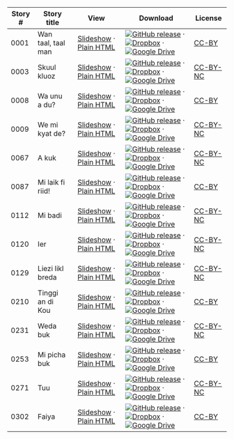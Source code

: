 Story # | Story title | View | Download | License
-------- | -----------  |:-------:| ---------------- | -------
0001 | Wan taal, taal man | <a href="https://global-asp.github.io/stories/jam/0001_wan-taal-taal-man_slides.html" target="_blank">Slideshow</a> · [Plain HTML](https://global-asp.github.io/stories/jam/0001_wan-taal-taal-man.html) | [![GitHub release](https://cloud.githubusercontent.com/assets/9295750/9483128/0e089e5e-4b51-11e5-98ca-6da5cef156a7.png "GitHub release")]() · [![Dropbox](https://cloud.githubusercontent.com/assets/9295750/10150606/3f5ae2dc-65f5-11e5-8f63-841c51cc1cde.png "Dropbox")](https://www.dropbox.com/s/uh311ss7crxlhpd/jam.zip) · [![Google Drive](https://cloud.githubusercontent.com/assets/9295750/9473522/1d6fdde4-4b10-11e5-98f5-aa6c6b04a08e.png "Google Drive")](https://drive.google.com/open?id=0B59ZADK9EsbsWnFwNEtXLW9YckE) | [CC-BY](https://creativecommons.org/licenses/by/3.0/)
0003 | Skuul kluoz | <a href="https://global-asp.github.io/stories/jam/0003_skuul-kluoz_slides.html" target="_blank">Slideshow</a> · [Plain HTML](https://global-asp.github.io/stories/jam/0003_skuul-kluoz.html) | [![GitHub release](https://cloud.githubusercontent.com/assets/9295750/9483128/0e089e5e-4b51-11e5-98ca-6da5cef156a7.png "GitHub release")]() · [![Dropbox](https://cloud.githubusercontent.com/assets/9295750/10150606/3f5ae2dc-65f5-11e5-8f63-841c51cc1cde.png "Dropbox")](https://www.dropbox.com/s/uh311ss7crxlhpd/jam.zip) · [![Google Drive](https://cloud.githubusercontent.com/assets/9295750/9473522/1d6fdde4-4b10-11e5-98f5-aa6c6b04a08e.png "Google Drive")](https://drive.google.com/open?id=0B59ZADK9EsbsWnFwNEtXLW9YckE) | [CC-BY-NC](http://creativecommons.org/licenses/by-nc/3.0/)
0008 | Wa unu a du? | <a href="https://global-asp.github.io/stories/jam/0008_wa-unu-a-du_slides.html" target="_blank">Slideshow</a> · [Plain HTML](https://global-asp.github.io/stories/jam/0008_wa-unu-a-du.html) | [![GitHub release](https://cloud.githubusercontent.com/assets/9295750/9483128/0e089e5e-4b51-11e5-98ca-6da5cef156a7.png "GitHub release")]() · [![Dropbox](https://cloud.githubusercontent.com/assets/9295750/10150606/3f5ae2dc-65f5-11e5-8f63-841c51cc1cde.png "Dropbox")](https://www.dropbox.com/s/uh311ss7crxlhpd/jam.zip) · [![Google Drive](https://cloud.githubusercontent.com/assets/9295750/9473522/1d6fdde4-4b10-11e5-98f5-aa6c6b04a08e.png "Google Drive")](https://drive.google.com/open?id=0B59ZADK9EsbsWnFwNEtXLW9YckE) | [CC-BY](https://creativecommons.org/licenses/by/3.0/)
0009 | We mi kyat de? | <a href="https://global-asp.github.io/stories/jam/0009_we-mi-kyat-de_slides.html" target="_blank">Slideshow</a> · [Plain HTML](https://global-asp.github.io/stories/jam/0009_we-mi-kyat-de.html) | [![GitHub release](https://cloud.githubusercontent.com/assets/9295750/9483128/0e089e5e-4b51-11e5-98ca-6da5cef156a7.png "GitHub release")]() · [![Dropbox](https://cloud.githubusercontent.com/assets/9295750/10150606/3f5ae2dc-65f5-11e5-8f63-841c51cc1cde.png "Dropbox")](https://www.dropbox.com/s/uh311ss7crxlhpd/jam.zip) · [![Google Drive](https://cloud.githubusercontent.com/assets/9295750/9473522/1d6fdde4-4b10-11e5-98f5-aa6c6b04a08e.png "Google Drive")](https://drive.google.com/open?id=0B59ZADK9EsbsWnFwNEtXLW9YckE) | [CC-BY-NC](http://creativecommons.org/licenses/by-nc/3.0/)
0067 | A kuk | <a href="https://global-asp.github.io/stories/jam/0067_a-kuk_slides.html" target="_blank">Slideshow</a> · [Plain HTML](https://global-asp.github.io/stories/jam/0067_a-kuk.html) | [![GitHub release](https://cloud.githubusercontent.com/assets/9295750/9483128/0e089e5e-4b51-11e5-98ca-6da5cef156a7.png "GitHub release")]() · [![Dropbox](https://cloud.githubusercontent.com/assets/9295750/10150606/3f5ae2dc-65f5-11e5-8f63-841c51cc1cde.png "Dropbox")](https://www.dropbox.com/s/uh311ss7crxlhpd/jam.zip) · [![Google Drive](https://cloud.githubusercontent.com/assets/9295750/9473522/1d6fdde4-4b10-11e5-98f5-aa6c6b04a08e.png "Google Drive")](https://drive.google.com/open?id=0B59ZADK9EsbsWnFwNEtXLW9YckE) | [CC-BY-NC](http://creativecommons.org/licenses/by-nc/3.0/)
0087 | Mi laik fi riid! | <a href="https://global-asp.github.io/stories/jam/0087_mi-laik-fi-riid_slides.html" target="_blank">Slideshow</a> · [Plain HTML](https://global-asp.github.io/stories/jam/0087_mi-laik-fi-riid.html) | [![GitHub release](https://cloud.githubusercontent.com/assets/9295750/9483128/0e089e5e-4b51-11e5-98ca-6da5cef156a7.png "GitHub release")]() · [![Dropbox](https://cloud.githubusercontent.com/assets/9295750/10150606/3f5ae2dc-65f5-11e5-8f63-841c51cc1cde.png "Dropbox")](https://www.dropbox.com/s/uh311ss7crxlhpd/jam.zip) · [![Google Drive](https://cloud.githubusercontent.com/assets/9295750/9473522/1d6fdde4-4b10-11e5-98f5-aa6c6b04a08e.png "Google Drive")](https://drive.google.com/open?id=0B59ZADK9EsbsWnFwNEtXLW9YckE) | [CC-BY](https://creativecommons.org/licenses/by/3.0/)
0112 | Mi badi | <a href="https://global-asp.github.io/stories/jam/0112_mi-badi_slides.html" target="_blank">Slideshow</a> · [Plain HTML](https://global-asp.github.io/stories/jam/0112_mi-badi.html) | [![GitHub release](https://cloud.githubusercontent.com/assets/9295750/9483128/0e089e5e-4b51-11e5-98ca-6da5cef156a7.png "GitHub release")]() · [![Dropbox](https://cloud.githubusercontent.com/assets/9295750/10150606/3f5ae2dc-65f5-11e5-8f63-841c51cc1cde.png "Dropbox")](https://www.dropbox.com/s/uh311ss7crxlhpd/jam.zip) · [![Google Drive](https://cloud.githubusercontent.com/assets/9295750/9473522/1d6fdde4-4b10-11e5-98f5-aa6c6b04a08e.png "Google Drive")](https://drive.google.com/open?id=0B59ZADK9EsbsWnFwNEtXLW9YckE) | [CC-BY-NC](http://creativecommons.org/licenses/by-nc/3.0/)
0120 | Ier | <a href="https://global-asp.github.io/stories/jam/0120_ier_slides.html" target="_blank">Slideshow</a> · [Plain HTML](https://global-asp.github.io/stories/jam/0120_ier.html) | [![GitHub release](https://cloud.githubusercontent.com/assets/9295750/9483128/0e089e5e-4b51-11e5-98ca-6da5cef156a7.png "GitHub release")]() · [![Dropbox](https://cloud.githubusercontent.com/assets/9295750/10150606/3f5ae2dc-65f5-11e5-8f63-841c51cc1cde.png "Dropbox")](https://www.dropbox.com/s/uh311ss7crxlhpd/jam.zip) · [![Google Drive](https://cloud.githubusercontent.com/assets/9295750/9473522/1d6fdde4-4b10-11e5-98f5-aa6c6b04a08e.png "Google Drive")](https://drive.google.com/open?id=0B59ZADK9EsbsWnFwNEtXLW9YckE) | [CC-BY-NC](http://creativecommons.org/licenses/by-nc/3.0/)
0129 | Liezi likl breda | <a href="https://global-asp.github.io/stories/jam/0129_liezi-likl-breda_slides.html" target="_blank">Slideshow</a> · [Plain HTML](https://global-asp.github.io/stories/jam/0129_liezi-likl-breda.html) | [![GitHub release](https://cloud.githubusercontent.com/assets/9295750/9483128/0e089e5e-4b51-11e5-98ca-6da5cef156a7.png "GitHub release")]() · [![Dropbox](https://cloud.githubusercontent.com/assets/9295750/10150606/3f5ae2dc-65f5-11e5-8f63-841c51cc1cde.png "Dropbox")](https://www.dropbox.com/s/uh311ss7crxlhpd/jam.zip) · [![Google Drive](https://cloud.githubusercontent.com/assets/9295750/9473522/1d6fdde4-4b10-11e5-98f5-aa6c6b04a08e.png "Google Drive")](https://drive.google.com/open?id=0B59ZADK9EsbsWnFwNEtXLW9YckE) | [CC-BY-NC](http://creativecommons.org/licenses/by-nc/3.0/)
0210 | Tinggi an di Kou | <a href="https://global-asp.github.io/stories/jam/0210_tinji-an-di-kou_slides.html" target="_blank">Slideshow</a> · [Plain HTML](https://global-asp.github.io/stories/jam/0210_tinji-an-di-kou.html) | [![GitHub release](https://cloud.githubusercontent.com/assets/9295750/9483128/0e089e5e-4b51-11e5-98ca-6da5cef156a7.png "GitHub release")]() · [![Dropbox](https://cloud.githubusercontent.com/assets/9295750/10150606/3f5ae2dc-65f5-11e5-8f63-841c51cc1cde.png "Dropbox")](https://www.dropbox.com/s/uh311ss7crxlhpd/jam.zip) · [![Google Drive](https://cloud.githubusercontent.com/assets/9295750/9473522/1d6fdde4-4b10-11e5-98f5-aa6c6b04a08e.png "Google Drive")](https://drive.google.com/open?id=0B59ZADK9EsbsWnFwNEtXLW9YckE) | [CC-BY](https://creativecommons.org/licenses/by/3.0/)
0231 | Weda buk | <a href="https://global-asp.github.io/stories/jam/0231_weda-buk_slides.html" target="_blank">Slideshow</a> · [Plain HTML](https://global-asp.github.io/stories/jam/0231_weda-buk.html) | [![GitHub release](https://cloud.githubusercontent.com/assets/9295750/9483128/0e089e5e-4b51-11e5-98ca-6da5cef156a7.png "GitHub release")]() · [![Dropbox](https://cloud.githubusercontent.com/assets/9295750/10150606/3f5ae2dc-65f5-11e5-8f63-841c51cc1cde.png "Dropbox")](https://www.dropbox.com/s/uh311ss7crxlhpd/jam.zip) · [![Google Drive](https://cloud.githubusercontent.com/assets/9295750/9473522/1d6fdde4-4b10-11e5-98f5-aa6c6b04a08e.png "Google Drive")](https://drive.google.com/open?id=0B59ZADK9EsbsWnFwNEtXLW9YckE) | [CC-BY-NC](http://creativecommons.org/licenses/by-nc/3.0/)
0253 | Mi picha buk | <a href="https://global-asp.github.io/stories/jam/0253_mi-picha-buk_slides.html" target="_blank">Slideshow</a> · [Plain HTML](https://global-asp.github.io/stories/jam/0253_mi-picha-buk.html) | [![GitHub release](https://cloud.githubusercontent.com/assets/9295750/9483128/0e089e5e-4b51-11e5-98ca-6da5cef156a7.png "GitHub release")]() · [![Dropbox](https://cloud.githubusercontent.com/assets/9295750/10150606/3f5ae2dc-65f5-11e5-8f63-841c51cc1cde.png "Dropbox")](https://www.dropbox.com/s/uh311ss7crxlhpd/jam.zip) · [![Google Drive](https://cloud.githubusercontent.com/assets/9295750/9473522/1d6fdde4-4b10-11e5-98f5-aa6c6b04a08e.png "Google Drive")](https://drive.google.com/open?id=0B59ZADK9EsbsWnFwNEtXLW9YckE) | [CC-BY](https://creativecommons.org/licenses/by/3.0/)
0271 | Tuu | <a href="https://global-asp.github.io/stories/jam/0271_tuu_slides.html" target="_blank">Slideshow</a> · [Plain HTML](https://global-asp.github.io/stories/jam/0271_tuu.html) | [![GitHub release](https://cloud.githubusercontent.com/assets/9295750/9483128/0e089e5e-4b51-11e5-98ca-6da5cef156a7.png "GitHub release")]() · [![Dropbox](https://cloud.githubusercontent.com/assets/9295750/10150606/3f5ae2dc-65f5-11e5-8f63-841c51cc1cde.png "Dropbox")](https://www.dropbox.com/s/uh311ss7crxlhpd/jam.zip) · [![Google Drive](https://cloud.githubusercontent.com/assets/9295750/9473522/1d6fdde4-4b10-11e5-98f5-aa6c6b04a08e.png "Google Drive")](https://drive.google.com/open?id=0B59ZADK9EsbsWnFwNEtXLW9YckE) | [CC-BY-NC](http://creativecommons.org/licenses/by-nc/3.0/)
0302 | Faiya | <a href="https://global-asp.github.io/stories/jam/0302_faiya_slides.html" target="_blank">Slideshow</a> · [Plain HTML](https://global-asp.github.io/stories/jam/0302_faiya.html) | [![GitHub release](https://cloud.githubusercontent.com/assets/9295750/9483128/0e089e5e-4b51-11e5-98ca-6da5cef156a7.png "GitHub release")]() · [![Dropbox](https://cloud.githubusercontent.com/assets/9295750/10150606/3f5ae2dc-65f5-11e5-8f63-841c51cc1cde.png "Dropbox")](https://www.dropbox.com/s/uh311ss7crxlhpd/jam.zip) · [![Google Drive](https://cloud.githubusercontent.com/assets/9295750/9473522/1d6fdde4-4b10-11e5-98f5-aa6c6b04a08e.png "Google Drive")](https://drive.google.com/open?id=0B59ZADK9EsbsWnFwNEtXLW9YckE) | [CC-BY](https://creativecommons.org/licenses/by/3.0/)
